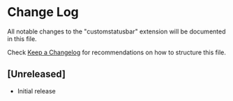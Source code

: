 # Change Log

All notable changes to the "customstatusbar" extension will be documented in this file.

Check [Keep a Changelog](http://keepachangelog.com/) for recommendations on how to structure this file.

## [Unreleased]

- Initial release